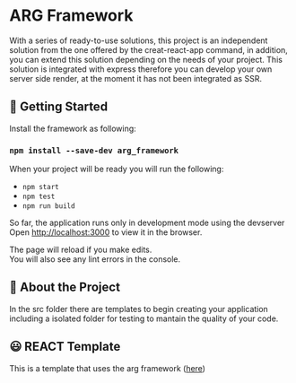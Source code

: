 # ARG Framework

With a series of ready-to-use solutions, this project is an independent solution from the one offered by the creat-react-app command, in addition, you can extend this solution depending on the needs of your project. This solution is integrated with express therefore you can develop your own server side render, at the moment it has not been integrated as SSR.

## 🚀 Getting Started 

Install the framework as following:

### `npm install --save-dev arg_framework`

When your project will be ready you will run the following:

- `npm start`
- `npm test`
- `npm run build`

So far, the application runs only in development mode using the devserver\
Open [http://localhost:3000](http://localhost:3000) to view it in the browser.

The page will reload if you make edits.\
You will also see any lint errors in the console.

## 📘 About the Project

In the src folder there are templates to begin creating your application including a isolated folder for testing to mantain the quality of your code.

## 😃 REACT Template

This is a template that uses the arg framework ([here](https://github.com/rod6214/react_template))